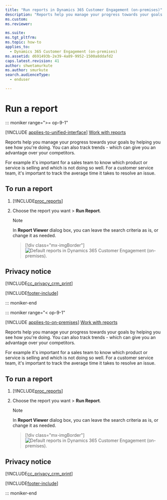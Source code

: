 ```yaml
---
title: "Run reports in Dynamics 365 Customer Engagement (on-premises)"
description: "Reports help you manage your progress towards your goals by helping you see how you're doing. Follow these steps to run a report."
ms.custom: 
ms.reviewer: 

ms.suite: 
ms.tgt_pltfrm: 
ms.topic: how-to
applies_to: 
  - Dynamics 365 Customer Engagement (on-premises)
ms.assetid: d691493b-2e39-4a89-9952-1500a8ddafd2
caps.latest.revision: 41
author: shwetamurkute
ms.author: smurkute
search.audienceType: 
  - enduser

---
```

# Run a report

::: moniker range=">= op-9-1"



[!INCLUDE [applies-to-unified-interface](../includes/applies-to-unified-interface.md)] [Work with reports](/powerapps/user/work-with-reports)

Reports help you manage your progress towards your goals by helping you see how you're doing. You can also track trends - which can give you an advantage over your competitors.  
  
For example it's important for a sales team to know which product or service is selling and which is not doing so well. For a customer service team, it's important to track the average time it takes to resolve an issue.  

  
## To run a report  
  
1. [!INCLUDE[proc_reports](../includes/proc-reports.md)]  
  
2. Choose the report you want > **Run Report**.  
  
   > [!NOTE]
   >  In **Report Viewer** dialog box, you can leave the search criteria as is, or change it as needed.  
  
   > [!div class="mx-imgBorder"] 
   > ![Default reports in Dynamics 365 Customer Engagement (on-premises).](../basics/media/default-reports.png "Default reports in Dynamics 365 Customer Engagement (on-premises)")  
  
## Privacy notice  
[!INCLUDE[cc_privacy_crm_print](../includes/cc-privacy-crm-print.md)]
  


[!INCLUDE[footer-include](../../../includes/footer-banner.md)]

::: moniker-end


::: moniker range="< op-9-1"


[!INCLUDE [applies-to-on-premises](../includes/applies-to-on-premises.md)] [Work with reports](/powerapps/user/work-with-reports)

Reports help you manage your progress towards your goals by helping you see how you're doing. You can also track trends - which can give you an advantage over your competitors.  
  
For example it's important for a sales team to know which product or service is selling and which is not doing so well. For a customer service team, it's important to track the average time it takes to resolve an issue.  

  
## To run a report  
  
1. [!INCLUDE[proc_reports](../includes/proc-reports.md)]  
  
2. Choose the report you want > **Run Report**.  
  
   > [!NOTE]
   >  In **Report Viewer** dialog box, you can leave the search criteria as is, or change it as needed.  
  
   > [!div class="mx-imgBorder"] 
   > ![Default reports in Dynamics 365 Customer Engagement (on-premises).](../basics/media/default-reports.png "Default reports in Dynamics 365 Customer Engagement (on-premises)")  
  
## Privacy notice  
[!INCLUDE[cc_privacy_crm_print](../includes/cc-privacy-crm-print.md)]
  


[!INCLUDE[footer-include](../../../includes/footer-banner.md)]

::: moniker-end

